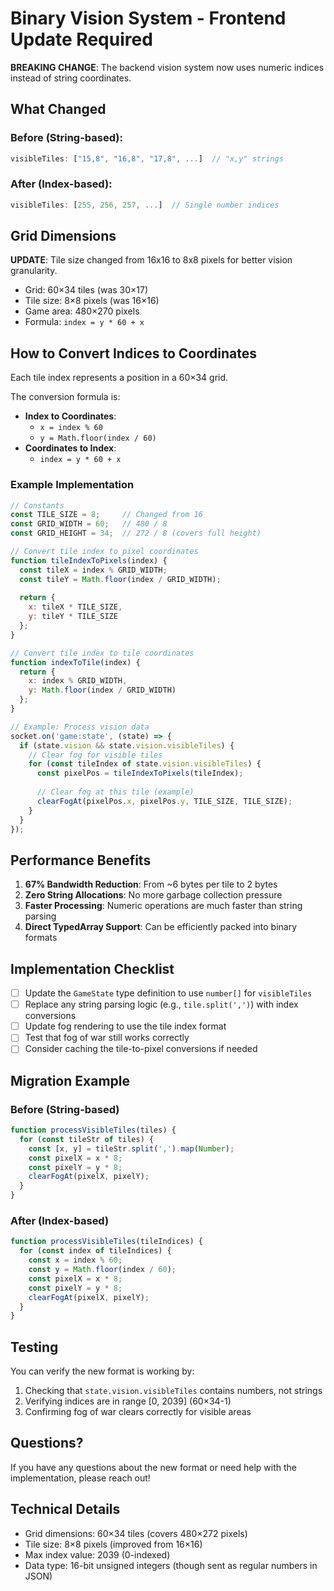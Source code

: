 # Binary Vision System - Frontend Update Required

**BREAKING CHANGE**: The backend vision system now uses numeric indices instead of string coordinates.

## What Changed

### Before (String-based):
```typescript
visibleTiles: ["15,8", "16,8", "17,8", ...]  // "x,y" strings
```

### After (Index-based):
```typescript  
visibleTiles: [255, 256, 257, ...]  // Single number indices
```

## Grid Dimensions

**UPDATE**: Tile size changed from 16x16 to 8x8 pixels for better vision granularity.

- Grid: 60×34 tiles (was 30×17)
- Tile size: 8×8 pixels (was 16×16)
- Game area: 480×270 pixels
- Formula: `index = y * 60 + x`

## How to Convert Indices to Coordinates

Each tile index represents a position in a 60×34 grid.

The conversion formula is:
- **Index to Coordinates**: 
  - `x = index % 60`
  - `y = Math.floor(index / 60)`
- **Coordinates to Index**: 
  - `index = y * 60 + x`

### Example Implementation

```javascript
// Constants
const TILE_SIZE = 8;     // Changed from 16
const GRID_WIDTH = 60;   // 480 / 8
const GRID_HEIGHT = 34;  // 272 / 8 (covers full height)

// Convert tile index to pixel coordinates
function tileIndexToPixels(index) {
  const tileX = index % GRID_WIDTH;
  const tileY = Math.floor(index / GRID_WIDTH);
  
  return {
    x: tileX * TILE_SIZE,
    y: tileY * TILE_SIZE
  };
}

// Convert tile index to tile coordinates
function indexToTile(index) {
  return {
    x: index % GRID_WIDTH,
    y: Math.floor(index / GRID_WIDTH)
  };
}

// Example: Process vision data
socket.on('game:state', (state) => {
  if (state.vision && state.vision.visibleTiles) {
    // Clear fog for visible tiles
    for (const tileIndex of state.vision.visibleTiles) {
      const pixelPos = tileIndexToPixels(tileIndex);
      
      // Clear fog at this tile (example)
      clearFogAt(pixelPos.x, pixelPos.y, TILE_SIZE, TILE_SIZE);
    }
  }
});
```

## Performance Benefits

1. **67% Bandwidth Reduction**: From ~6 bytes per tile to 2 bytes
2. **Zero String Allocations**: No more garbage collection pressure
3. **Faster Processing**: Numeric operations are much faster than string parsing
4. **Direct TypedArray Support**: Can be efficiently packed into binary formats

## Implementation Checklist

- [ ] Update the `GameState` type definition to use `number[]` for `visibleTiles`
- [ ] Replace any string parsing logic (e.g., `tile.split(',')`) with index conversions
- [ ] Update fog rendering to use the tile index format
- [ ] Test that fog of war still works correctly
- [ ] Consider caching the tile-to-pixel conversions if needed

## Migration Example

### Before (String-based)
```javascript
function processVisibleTiles(tiles) {
  for (const tileStr of tiles) {
    const [x, y] = tileStr.split(',').map(Number);
    const pixelX = x * 8;
    const pixelY = y * 8;
    clearFogAt(pixelX, pixelY);
  }
}
```

### After (Index-based)
```javascript
function processVisibleTiles(tileIndices) {
  for (const index of tileIndices) {
    const x = index % 60;
    const y = Math.floor(index / 60);
    const pixelX = x * 8;
    const pixelY = y * 8;
    clearFogAt(pixelX, pixelY);
  }
}
```

## Testing

You can verify the new format is working by:

1. Checking that `state.vision.visibleTiles` contains numbers, not strings
2. Verifying indices are in range [0, 2039] (60×34-1)
3. Confirming fog of war clears correctly for visible areas

## Questions?

If you have any questions about the new format or need help with the implementation, please reach out!

## Technical Details

- Grid dimensions: 60×34 tiles (covers 480×272 pixels)
- Tile size: 8×8 pixels (improved from 16×16)
- Max index value: 2039 (0-indexed)
- Data type: 16-bit unsigned integers (though sent as regular numbers in JSON) 